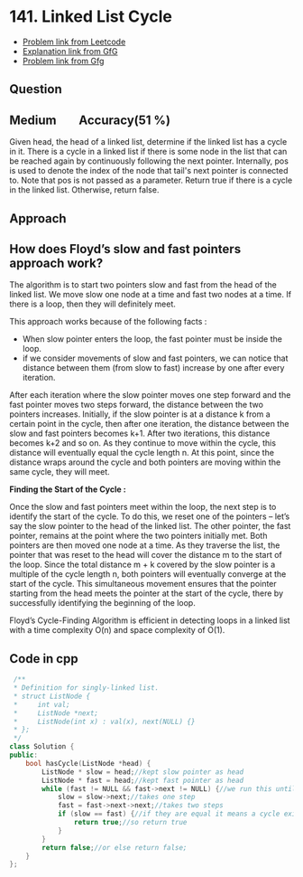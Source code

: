 # 141. Linked List Cycle
- [Problem link from Leetcode](https://leetcode.com/problems/linked-list-cycle/)
- [Explanation link from GfG](https://www.geeksforgeeks.org/how-does-floyds-slow-and-fast-pointers-approach-work/)
- [Problem link from Gfg](https://www.geeksforgeeks.org/problems/detect-loop-in-linked-list/1?itm_source=geeksforgeeks&itm_medium=article&itm_campaign=practice_card)
## Question
## Medium &nbsp;&nbsp;&nbsp;&nbsp;&nbsp;&nbsp; Accuracy(51 %)
Given head, the head of a linked list, determine if the linked list has a cycle in it.
There is a cycle in a linked list if there is some node in the list that can be reached again by continuously following the next pointer. 
Internally, pos is used to denote the index of the node that tail's next pointer is connected to. 
Note that pos is not passed as a parameter.
Return true if there is a cycle in the linked list. Otherwise, return false.

## Approach 

## How does Floyd’s slow and fast pointers approach work?
The algorithm is to start two pointers slow and fast from the head of the linked list. We move slow one node at a time and fast two nodes at a time. If there is a loop, then they will definitely meet.

This approach works because of the following facts :
- When slow pointer enters the loop, the fast pointer must be inside the loop. 
- if we consider movements of slow and fast pointers, we can notice that distance between them (from slow to fast) increase by one after every iteration.

After each iteration where the slow pointer moves one step forward and the fast pointer moves two steps forward, the distance between the two pointers increases. Initially, if the slow pointer is at a distance k from a certain point in the cycle, then after one iteration, the distance between the slow and fast pointers becomes k+1. After two iterations, this distance becomes k+2 and so on. As they continue to move within the cycle, this distance will eventually equal the cycle length n. At this point, since the distance wraps around the cycle and both pointers are moving within the same cycle, they will meet.

**Finding the Start of the Cycle :**

Once the slow and fast pointers meet within the loop, the next step is to identify the start of the cycle. To do this, we reset one of the pointers – let’s say the slow pointer to the head of the linked list. The other pointer, the fast pointer, remains at the point where the two pointers initially met. Both pointers are then moved one node at a time. As they traverse the list, the pointer that was reset to the head will cover the distance m to the start of the loop. Since the total distance m + k covered by the slow pointer is a multiple of the cycle length n, both pointers will eventually converge at the start of the cycle. This simultaneous movement ensures that the pointer starting from the head meets the pointer at the start of the cycle, there by successfully identifying the beginning of the loop.

Floyd’s Cycle-Finding Algorithm is efficient in detecting loops in a linked list with a time complexity O(n) and space complexity of O(1).
## Code in cpp
```cpp
 /**
 * Definition for singly-linked list.
 * struct ListNode {
 *     int val;
 *     ListNode *next;
 *     ListNode(int x) : val(x), next(NULL) {}
 * };
 */
class Solution {
public:
    bool hasCycle(ListNode *head) {
        ListNode * slow = head;//kept slow pointer as head
        ListNode * fast = head;//kept fast pointer as head
        while (fast != NULL && fast->next != NULL) {//we run this until our fast and fast->next not equals nullptr
            slow = slow->next;//takes one step
            fast = fast->next->next;//takes two steps
            if (slow == fast) {//if they are equal it means a cycle exits
                return true;//so return true
            }
        }
        return false;//or else return false;
    }
};
```

